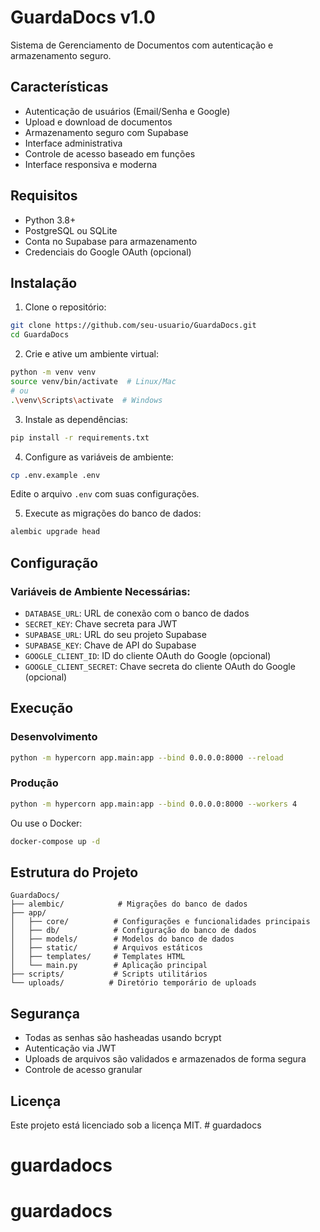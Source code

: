 # GuardaDocs v1.0

Sistema de Gerenciamento de Documentos com autenticação e armazenamento seguro.

## Características

- Autenticação de usuários (Email/Senha e Google)
- Upload e download de documentos
- Armazenamento seguro com Supabase
- Interface administrativa
- Controle de acesso baseado em funções
- Interface responsiva e moderna

## Requisitos

- Python 3.8+
- PostgreSQL ou SQLite
- Conta no Supabase para armazenamento
- Credenciais do Google OAuth (opcional)

## Instalação

1. Clone o repositório:
```bash
git clone https://github.com/seu-usuario/GuardaDocs.git
cd GuardaDocs
```

2. Crie e ative um ambiente virtual:
```bash
python -m venv venv
source venv/bin/activate  # Linux/Mac
# ou
.\venv\Scripts\activate  # Windows
```

3. Instale as dependências:
```bash
pip install -r requirements.txt
```

4. Configure as variáveis de ambiente:
```bash
cp .env.example .env
```
Edite o arquivo `.env` com suas configurações.

5. Execute as migrações do banco de dados:
```bash
alembic upgrade head
```

## Configuração

### Variáveis de Ambiente Necessárias:

- `DATABASE_URL`: URL de conexão com o banco de dados
- `SECRET_KEY`: Chave secreta para JWT
- `SUPABASE_URL`: URL do seu projeto Supabase
- `SUPABASE_KEY`: Chave de API do Supabase
- `GOOGLE_CLIENT_ID`: ID do cliente OAuth do Google (opcional)
- `GOOGLE_CLIENT_SECRET`: Chave secreta do cliente OAuth do Google (opcional)

## Execução

### Desenvolvimento

```bash
python -m hypercorn app.main:app --bind 0.0.0.0:8000 --reload
```

### Produção

```bash
python -m hypercorn app.main:app --bind 0.0.0.0:8000 --workers 4
```

Ou use o Docker:

```bash
docker-compose up -d
```

## Estrutura do Projeto

```
GuardaDocs/
├── alembic/            # Migrações do banco de dados
├── app/
│   ├── core/          # Configurações e funcionalidades principais
│   ├── db/            # Configuração do banco de dados
│   ├── models/        # Modelos do banco de dados
│   ├── static/        # Arquivos estáticos
│   ├── templates/     # Templates HTML
│   └── main.py        # Aplicação principal
├── scripts/           # Scripts utilitários
└── uploads/          # Diretório temporário de uploads
```

## Segurança

- Todas as senhas são hasheadas usando bcrypt
- Autenticação via JWT
- Uploads de arquivos são validados e armazenados de forma segura
- Controle de acesso granular

## Licença

Este projeto está licenciado sob a licença MIT. # guardadocs
# guardadocs
# guardadocs
